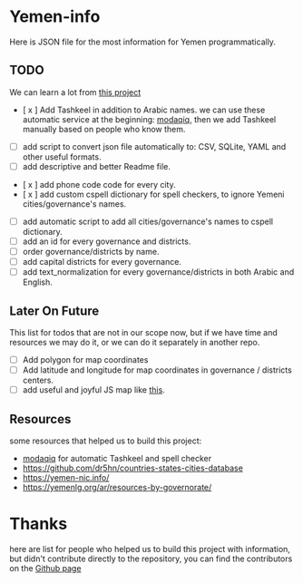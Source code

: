 # Yemen-info

Here is JSON file for the most information for Yemen programmatically.

## TODO

We can learn a lot from [this project](https://github.com/dr5hn/countries-states-cities-database)

- [ x ] Add Tashkeel in addition to Arabic names. we can use these automatic service at the beginning: [modaqiq](https://dictionary.alc.ae/modaqiq), then we add Tashkeel manually based on people who know them.
- [ ] add script to convert json file automatically to: CSV, SQLite, YAML and other useful formats.
- [ ] add descriptive and better Readme file.
- [ x ] add phone code code for every city.
- [ x ] add custom cspell dictionary for spell checkers, to ignore Yemeni cities/governance's names.
- [ ] add automatic script to add all cities/governance's names to cspell dictionary.
- [ ] add an id for every governance and districts.
- [ ] order governance/districts by name.
- [ ] add capital districts for every governance.
- [ ] add text_normalization for every governance/districts in both Arabic and English.
## Later On Future

This list for todos that are not in our scope now, but if we have time and resources we may do it, or we can do it separately in another repo.

- [ ] Add polygon for map coordinates
- [ ] Add latitude and longitude for map coordinates in governance / districts centers.
- [ ] add useful and joyful JS map like [this](https://yemenlg.org/ar/).

## Resources

some resources that helped us to build this project:

- [modaqiq](https://dictionary.alc.ae/modaqiq) for automatic Tashkeel and spell checker
- https://github.com/dr5hn/countries-states-cities-database
- https://yemen-nic.info/
- https://yemenlg.org/ar/resources-by-governorate/

# Thanks

here are list for people who helped us to build this project with information, but didn't contribute directly to the repository, you can find the contributors on the [Github page]()
